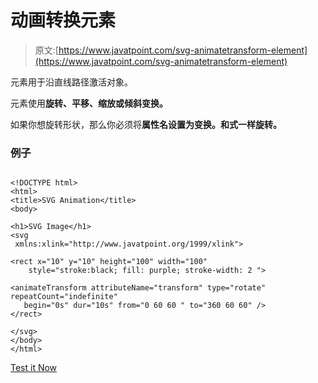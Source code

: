 # 动画转换元素

> 原文:[https://www.javatpoint.com/svg-animatetransform-element](https://www.javatpoint.com/svg-animatetransform-element)

<animatetransform>元素用于沿直线路径激活对象。</animatetransform>

<animatetransform>元素使用**旋转、平移、缩放或倾斜变换。**</animatetransform>

如果你想旋转形状，那么你必须将**属性名设置为变换。**和**式一样旋转。**

### 例子

```

<!DOCTYPE html>
<html>
<title>SVG Animation</title>
<body>

<h1>SVG Image</h1>
<svg 
 xmlns:xlink="http://www.javatpoint.org/1999/xlink">

<rect x="10" y="10" height="100" width="100"
    style="stroke:black; fill: purple; stroke-width: 2 ">

<animateTransform attributeName="transform" type="rotate" repeatCount="indefinite"
   begin="0s" dur="10s" from="0 60 60 " to="360 60 60" />
</rect>

</svg>
</body>
</html>

```

[Test it Now](https://www.javatpoint.com/oprweb/test.jsp?filename=animatetransform)